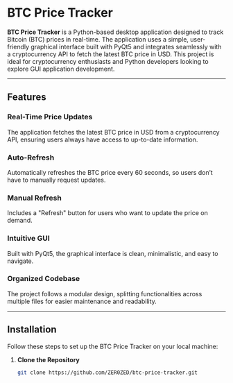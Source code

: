 # BTC Price Tracker

**BTC Price Tracker** is a Python-based desktop application designed to track Bitcoin (BTC) prices in real-time. The application uses a simple, user-friendly graphical interface built with PyQt5 and integrates seamlessly with a cryptocurrency API to fetch the latest BTC price in USD. This project is ideal for cryptocurrency enthusiasts and Python developers looking to explore GUI application development.

---

## Features

### Real-Time Price Updates
The application fetches the latest BTC price in USD from a cryptocurrency API, ensuring users always have access to up-to-date information.

### Auto-Refresh
Automatically refreshes the BTC price every 60 seconds, so users don’t have to manually request updates.

### Manual Refresh
Includes a "Refresh" button for users who want to update the price on demand.

### Intuitive GUI
Built with PyQt5, the graphical interface is clean, minimalistic, and easy to navigate.

### Organized Codebase
The project follows a modular design, splitting functionalities across multiple files for easier maintenance and readability.

---

## Installation

Follow these steps to set up the BTC Price Tracker on your local machine:

1. **Clone the Repository**
   ```bash
   git clone https://github.com/ZER0ZED/btc-price-tracker.git
